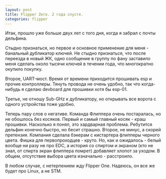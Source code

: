 ```yaml
---
layout: post
title: Flipper Zero. 2 года спустя.
categories: flipper
---
```

Итак, прошло уже больше двух лет с того дня, когда я забрал с почты дельфина.

Стыдно признаться, но первое и основное применение для меня - банальный дубликатор ключей.
Не стыдно признаться, что после переезда в новый ЖК, одно сообщение в группу по фану заставило меня сделать около тысячи ключей в течении года, что многократно окупило покупку.

Второе, UART-мост. Время от времени приходится прошивать esp и прочие контроллеры. Тянуть провода не очень удобно, так что когда-нибудь я сделаю devboard для прошивки хотя бы esp-01.

Третье, не отношу Sub-GHz к дубликатору, но открывать все ворота с одного устройства тоже удобно.

Теперь пару слов о негативе. Команда Флиппера очень постаралась, но не обошлось без косяков.
Первый и самый главный косяк - краш прошивки. Насколько я понял, это хардварная проблема. Ребутится дельфин конечно быстро, но бесит страшно.
Второе, не минус, а скорей претензия. Компания сделала бэкерам с кистартера флипперы черного цвета. Фишка для первопроходцев - круто. Но, как и ожидалось - белый вообще ни разу не про EDC, а история со спиртом и экраном (кто не знал, от спирта экран флиппера помрет) добавляет хлопот за уходом. В общем, отсутствие выбора цвета изначально - расстроило.

В любом случае, с нетерпением жду Flipper One. Надеюсь, он все же будет про Linux, а не STM.